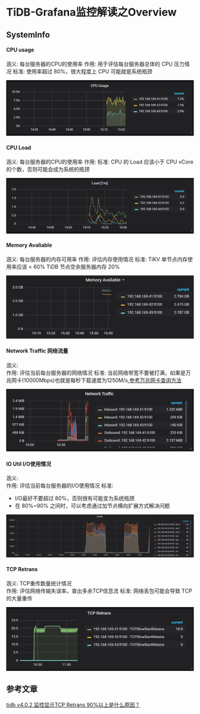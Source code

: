 # TiDB-Grafana监控解读之Overview




## SystemInfo

#### CPU usage
涵义: 每台服务器的CPU的使用率 
作用: 用于评估每台服务器总体的 CPU 压力情况
标准: 使用率超过 80%，很大程度上 CPU 可能就是系统瓶颈  

![image.png](./tidb-overview-pic/cpu_usage.png)

#### CPU Load
涵义: 每台服务器的CPU的使用率 
作用: 
标准: CPU 的 Load 应该小于 CPU vCore 的个数，否则可能会成为系统的瓶颈    

![image.png](./tidb-overview-pic/load.png)

#### Memory Avaliable
涵义: 每台服务器的内存可用率 
作用: 评估内存使用情况
标准: TiKV 单节点内存使用率应该 < 60%
      TiDB 节点空余服务器内存 20%    

![image.png](./tidb-overview-pic/mem_avaliable.png)

#### Network Traffic 网络流量
涵义:  
作用: 评估当前每台服务器的网络情况
标准: 当前网络带宽不要被打满，如果是万兆网卡(10000Mbps)也就是每秒下载速度为1250M/s,[参考万兆网卡查询方法](https://github.com/jansu-dev/TiDB-Learning-Notes/blob/master/TIDB-%E9%83%A8%E7%BD%B2%E5%AE%9E%E8%B7%B5/TiDB-%E9%9B%86%E7%BE%A4%E9%83%A8%E7%BD%B2%E5%89%8D%E7%8E%AF%E5%A2%83%E6%A3%80%E6%B5%8B.md)   

![image.png](./tidb-overview-pic/network_traffic.png)

#### IO Util I/O使用情况
涵义:  
作用: 评估当前每台服务器的I/O使用情况
标准:   
  - I/O最好不要超过 80%，否则很有可能变为系统瓶颈  
  - 在 80%~90% 之间时，可以考虑通过加节点横向扩展方式解决问题   

![image.png](./tidb-overview-pic/IO_Util.png)


#### TCP Retrans 
涵义: TCP重传数量统计情况  
作用: 评估网络传输失误率，查出多余TCP信息流
标准: 网络丢包可能会导致 TCP 的大量重传     

![image.png](./tidb-overview-pic/tcp_retrans.png)



## 参考文章

[tidb v4.0.2 监控显示TCP Retrans 90%以上是什么原因？](https://asktug.com/t/topic/36320)




